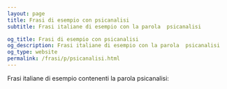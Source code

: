 ```yaml
---
layout: page
title: Frasi di esempio con psicanalisi 
subtitle: Frasi italiane di esempio con la parola  psicanalisi

og_title: Frasi di esempio con psicanalisi 
og_description: Frasi italiane di esempio con la parola  psicanalisi
og_type: website
permalink: /frasi/p/psicanalisi.html
---
```


Frasi italiane di esempio contenenti la parola psicanalisi:


